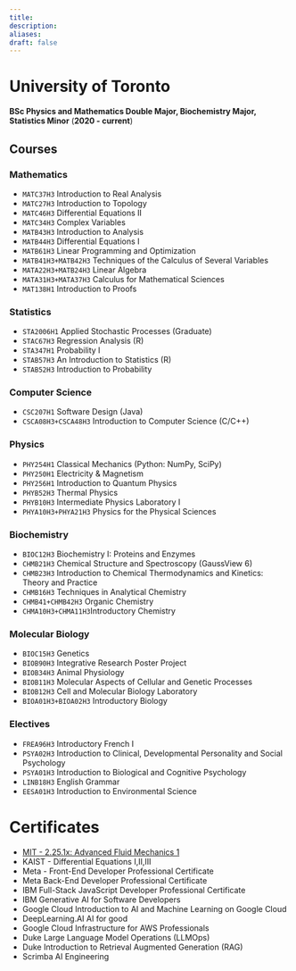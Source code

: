 ```yaml
---
title: 
description: 
aliases: 
draft: false
---
```

# University of Toronto 
**BSc Physics and Mathematics Double Major, Biochemistry Major, Statistics Minor** 
(**2020 - current**)
## Courses 
### Mathematics 
- `MATC37H3` Introduction to Real Analysis
- `MATC27H3` Introduction to Topology
- `MATC46H3` Differential Equations II
- `MATC34H3` Complex Variables
- `MATB43H3` Introduction to Analysis
- `MATB44H3` Differential Equations I
- `MATB61H3` Linear Programming and Optimization
- `MATB41H3+MATB42H3` Techniques of the Calculus of Several Variables 
- `MATA22H3+MATB24H3` Linear Algebra
- `MATA31H3+MATA37H3` Calculus for Mathematical Sciences
- `MAT138H1` Introduction to Proofs
### Statistics 
- `STA2006H1` Applied Stochastic Processes (Graduate)
- `STAC67H3` Regression Analysis (R)
- `STA347H1` Probability I
- `STAB57H3` An Introduction to Statistics (R)
- `STAB52H3` Introduction to Probability
### Computer Science 
- `CSC207H1` Software Design (Java)
- `CSCA08H3+CSCA48H3` Introduction to Computer Science (C/C++)
### Physics 
- `PHY254H1` Classical Mechanics (Python: NumPy, SciPy)
- `PHY250H1` Electricity & Magnetism
- `PHY256H1` Introduction to Quantum Physics
- `PHYB52H3` Thermal Physics
- `PHYB10H3` Intermediate Physics Laboratory I
- `PHYA10H3+PHYA21H3` Physics for the Physical Sciences
### Biochemistry 
- `BIOC12H3` Biochemistry I: Proteins and Enzymes
- `CHMB21H3` Chemical Structure and Spectroscopy (GaussView 6)
- `CHMB23H3` Introduction to Chemical Thermodynamics and Kinetics: Theory and Practice
- `CHMB16H3` Techniques in Analytical Chemistry
- `CHMB41+CHMB42H3` Organic Chemistry 
- `CHMA10H3+CHMA11H3`Introductory Chemistry
### Molecular Biology 
- `BIOC15H3` Genetics
- `BIOB90H3` Integrative Research Poster Project
- `BIOB34H3` Animal Physiology
- `BIOB11H3` Molecular Aspects of Cellular and Genetic Processes
- `BIOB12H3` Cell and Molecular Biology Laboratory
- `BIOA01H3+BIOA02H3` Introductory Biology
### Electives
- `FREA96H3` Introductory French I
- `PSYA02H3` Introduction to Clinical, Developmental Personality and Social Psychology
- `PSYA01H3` Introduction to Biological and Cognitive Psychology
- `LINB18H3` English Grammar
- `EESA01H3` Introduction to Environmental Science


# Certificates
- [MIT - 2.25.1x: Advanced Fluid Mechanics 1](https://courses.edx.org/certificates/2a83e4a4cc9c4dc18e6c5fae2766a912)
- KAIST - Differential Equations I,II,III
- Meta - Front-End Developer Professional Certificate
- Meta Back-End Developer Professional Certificate
- IBM Full-Stack JavaScript Developer Professional Certificate
- IBM Generative AI for Software Developers
- Google Cloud Introduction to AI and Machine Learning on Google Cloud
- DeepLearning.AI AI for good
- Google Cloud Infrastructure for AWS Professionals
- Duke Large Language Model Operations (LLMOps)
- Duke Introduction to Retrieval Augmented Generation (RAG)
- Scrimba AI Engineering
